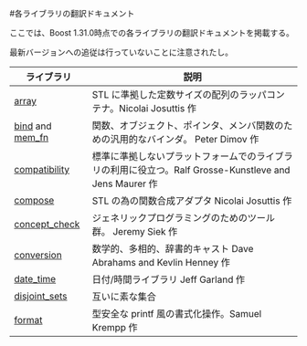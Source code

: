 #各ライブラリの翻訳ドキュメント

ここでは、Boost 1.31.0時点での各ライブラリの翻訳ドキュメントを掲載する。

最新バージョンへの追従は行っていないことに注意されたし。

| ライブラリ | 説明 |
|---------------------------|------|
| [array](./libs/array.md) | STL に準拠した定数サイズの配列のラッパコンテナ。Nicolai Josuttis 作 |
| [bind](./libs/bind.md) and [mem_fn](./libs/mem_fn.md) | 関数、オブジェクト、ポインタ、メンバ関数のための汎用的なバインダ。 Peter Dimov 作 |
| [compatibility](./libs/compatibility.md) | 標準に準拠しないプラットフォームでのライブラリの利用に役立つ。Ralf Grosse-Kunstleve and Jens Maurer 作 |
| [compose](./libs/compose.md) | STL の為の関数合成アダプタ Nicolai Josuttis 作 |
| [concept_check](./libs/concept_check.md) | ジェネリックプログラミングのためのツール群。 Jeremy Siek 作 |
| [conversion](./libs/conversion.md) | 数学的、多相的、辞書的キャスト Dave Abrahams and Kevlin Henney 作 |
| [date_time](./libs/date_time.md) | 日付/時間ライブラリ Jeff Garland 作 |
| [disjoint_sets](./libs/disjoint_sets.md) | 互いに素な集合 |
| [format](./libs/format.md) | 型安全な printf 風の書式化操作。Samuel Krempp 作 |

